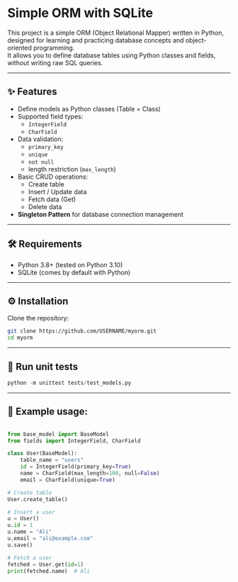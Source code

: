 # Simple ORM with SQLite

This project is a simple ORM (Object Relational Mapper) written in Python, designed for learning and practicing database concepts and object-oriented programming.  
It allows you to define database tables using Python classes and fields, without writing raw SQL queries.

---

## ✨ Features
- Define models as Python classes (Table = Class)
- Supported field types:
  - `IntegerField`
  - `CharField`
- Data validation:
  - `primary_key`
  - `unique`
  - `not null`
  - length restriction (`max_length`)
- Basic CRUD operations:
  - Create table
  - Insert / Update data
  - Fetch data (Get)
  - Delete data
- **Singleton Pattern** for database connection management

---

## 🛠️ Requirements
- Python 3.8+ (tested on Python 3.10)
- SQLite (comes by default with Python)

---

## ⚙️ Installation

Clone the repository:

```bash
git clone https://github.com/USERNAME/myorm.git
cd myorm
```

---


## 🚀 Run unit tests

```python
python -m unittest tests/test_models.py
```

---

## 🚀 Example usage:

```python

from base_model import BaseModel
from fields import IntegerField, CharField

class User(BaseModel):
    table_name = "users"
    id = IntegerField(primary_key=True)
    name = CharField(max_length=100, null=False)
    email = CharField(unique=True)

# Create table
User.create_table()

# Insert a user
u = User()
u.id = 1
u.name = "Ali"
u.email = "ali@example.com"
u.save()

# Fetch a user
fetched = User.get(id=1)
print(fetched.name)  # Ali

```

